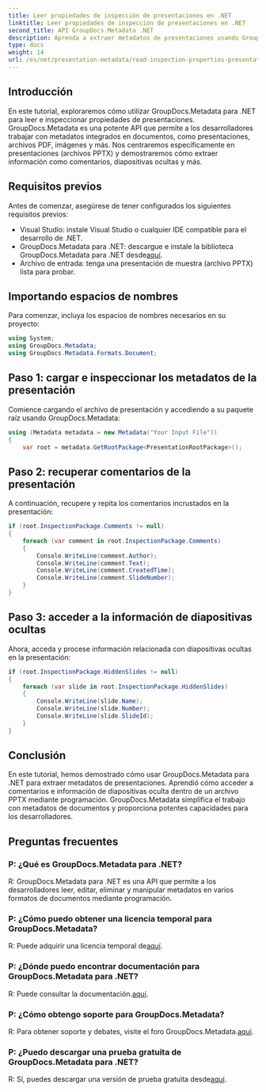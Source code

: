 ```yaml
---
title: Leer propiedades de inspección de presentaciones en .NET
linktitle: Leer propiedades de inspección de presentaciones en .NET
second_title: API GroupDocs.Metadata .NET
description: Aprenda a extraer metadatos de presentaciones usando GroupDocs.Metadata para .NET. Acceda a comentarios, diapositivas ocultas y más mediante programación.
type: docs
weight: 14
url: /es/net/presentation-metadata/read-inspection-properties-presentations/
---
```

## Introducción
En este tutorial, exploraremos cómo utilizar GroupDocs.Metadata para .NET para leer e inspeccionar propiedades de presentaciones. GroupDocs.Metadata es una potente API que permite a los desarrolladores trabajar con metadatos integrados en documentos, como presentaciones, archivos PDF, imágenes y más. Nos centraremos específicamente en presentaciones (archivos PPTX) y demostraremos cómo extraer información como comentarios, diapositivas ocultas y más.
## Requisitos previos
Antes de comenzar, asegúrese de tener configurados los siguientes requisitos previos:
- Visual Studio: instale Visual Studio o cualquier IDE compatible para el desarrollo de .NET.
-  GroupDocs.Metadata para .NET: descargue e instale la biblioteca GroupDocs.Metadata para .NET desde[aquí](https://releases.groupdocs.com/metadata/net/).
- Archivo de entrada: tenga una presentación de muestra (archivo PPTX) lista para probar.
## Importando espacios de nombres
Para comenzar, incluya los espacios de nombres necesarios en su proyecto:
```csharp
using System;
using GroupDocs.Metadata;
using GroupDocs.Metadata.Formats.Document;
```
## Paso 1: cargar e inspeccionar los metadatos de la presentación
Comience cargando el archivo de presentación y accediendo a su paquete raíz usando GroupDocs.Metadata:
```csharp
using (Metadata metadata = new Metadata("Your Input File"))
{
    var root = metadata.GetRootPackage<PresentationRootPackage>();
```
## Paso 2: recuperar comentarios de la presentación
A continuación, recupere y repita los comentarios incrustados en la presentación:
```csharp
if (root.InspectionPackage.Comments != null)
{
    foreach (var comment in root.InspectionPackage.Comments)
    {
        Console.WriteLine(comment.Author);
        Console.WriteLine(comment.Text);
        Console.WriteLine(comment.CreatedTime);
        Console.WriteLine(comment.SlideNumber);
    }
}
```
## Paso 3: acceder a la información de diapositivas ocultas
Ahora, acceda y procese información relacionada con diapositivas ocultas en la presentación:
```csharp
if (root.InspectionPackage.HiddenSlides != null)
{
    foreach (var slide in root.InspectionPackage.HiddenSlides)
    {
        Console.WriteLine(slide.Name);
        Console.WriteLine(slide.Number);
        Console.WriteLine(slide.SlideId);
    }
}
```
## Conclusión
En este tutorial, hemos demostrado cómo usar GroupDocs.Metadata para .NET para extraer metadatos de presentaciones. Aprendió cómo acceder a comentarios e información de diapositivas oculta dentro de un archivo PPTX mediante programación. GroupDocs.Metadata simplifica el trabajo con metadatos de documentos y proporciona potentes capacidades para los desarrolladores.

## Preguntas frecuentes
### P: ¿Qué es GroupDocs.Metadata para .NET?
R: GroupDocs.Metadata para .NET es una API que permite a los desarrolladores leer, editar, eliminar y manipular metadatos en varios formatos de documentos mediante programación.
### P: ¿Cómo puedo obtener una licencia temporal para GroupDocs.Metadata?
 R: Puede adquirir una licencia temporal de[aquí](https://purchase.groupdocs.com/temporary-license/).
### P: ¿Dónde puedo encontrar documentación para GroupDocs.Metadata para .NET?
 R: Puede consultar la documentación.[aquí](https://reference.groupdocs.com/metadata/net/).
### P: ¿Cómo obtengo soporte para GroupDocs.Metadata?
 R: Para obtener soporte y debates, visite el foro GroupDocs.Metadata.[aquí](https://forum.groupdocs.com/c/metadata/14).
### P: ¿Puedo descargar una prueba gratuita de GroupDocs.Metadata para .NET?
 R: Sí, puedes descargar una versión de prueba gratuita desde[aquí](https://releases.groupdocs.com/).